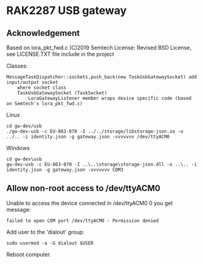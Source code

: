 # RAK2287 USB gateway 


## Acknowledgement

Based on lora_pkt_fwd.c (C)2019 Semtech License: Revised BSD License, see LICENSE.TXT file include in the project

Classes:

```
MessageTaskDispatcher::sockets.push_back(new TaskUsbGatewaySocket) add input/output socket 
    where socket class
    TaskUsbGatewaySocket (TaskSocket) 
        LoraGatewayListener member wraps device specific code (based on Semtech's lora_pkt_fwd.c)     
```

Linux
```
cd gw-dev/usb
./gw-dev-usb -c EU-863-870 -I ../../storage/libstorage-json.so -o ../.. -i identity.json -g gateway.json -vvvvvvv /dev/ttyACM0
```
Windows
```
cd gw-dev\usb
gw-dev-usb -c EU-863-870 -I ..\..\storage\storage-json.dll -o ..\.. -i identity.json -g gateway.json -vvvvvvv COM3
```

## Allow non-root access to /dev/ttyACM0

Unable to access the device connected in /dev/ttyACM0 0 you get message:

```
failed to open COM port /dev/ttyACM0 - Permission denied
```

Add user to the 'dialout' group:

```
sudo usermod -a -G dialout $USER 
```

Reboot computer.
